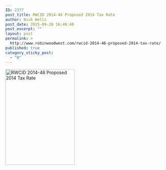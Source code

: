 ```yaml
---
ID: 2377
post_title: RWCID 2014-46 Proposed 2014 Tax Rate
author: Nick Wells
post_date: 2015-09-20 16:40:48
post_excerpt: ""
layout: post
permalink: >
  http://www.robinwoodwest.com/rwcid-2014-46-proposed-2014-tax-rate/
published: true
category_sticky_post:
  - "0"
---
```

<a href="http://www.robinwoodwest.com/wp-content/uploads/2015/09/rwcid-2014-46-proposed-2014-tax-rate.jpg"><img src="http://www.robinwoodwest.com/wp-content/uploads/2015/09/rwcid-2014-46-proposed-2014-tax-rate-217x300.jpg" alt="RWCID 2014-46 Proposed 2014 Tax Rate" width="217" height="300" class="alignnone size-medium wp-image-2378" /></a>